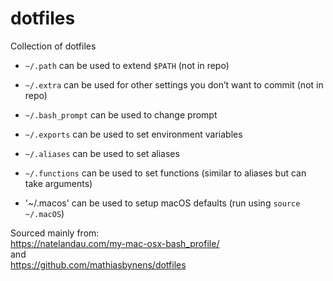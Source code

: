 # dotfiles
Collection of dotfiles

 * `~/.path` can be used to extend `$PATH` (not in repo)
 * `~/.extra` can be used for other settings you don’t want to commit (not in repo)
 * `~/.bash_prompt` can be used to change prompt
 * `~/.exports` can be used to set environment variables
 * `~/.aliases` can be used to set aliases
 * `~/.functions` can be used to set functions (similar to aliases but can take arguments)

 * '~/.macos' can be used to setup macOS defaults (run using `source ~/.macOS`)


Sourced mainly from:  
https://natelandau.com/my-mac-osx-bash_profile/  
and  
https://github.com/mathiasbynens/dotfiles
